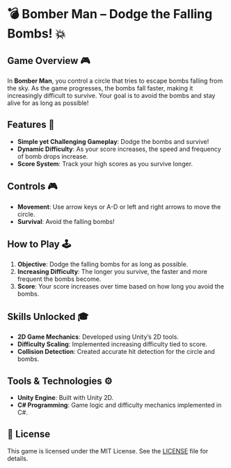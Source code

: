# 💣 Bomber Man – Dodge the Falling Bombs! 💥

## Game Overview 🎮
In **Bomber Man**, you control a circle that tries to escape bombs falling from the sky. As the game progresses, the bombs fall faster, making it increasingly difficult to survive. Your goal is to avoid the bombs and stay alive for as long as possible!

## Features 🚀
- **Simple yet Challenging Gameplay**: Dodge the bombs and survive!
- **Dynamic Difficulty**: As your score increases, the speed and frequency of bomb drops increase.
- **Score System**: Track your high scores as you survive longer.

## Controls 🎮
- **Movement**: Use arrow keys or A-D or left and right arrows to move the circle.
- **Survival**: Avoid the falling bombs!

## How to Play 🕹️
1. **Objective**: Dodge the falling bombs for as long as possible.
2. **Increasing Difficulty**: The longer you survive, the faster and more frequent the bombs become.
3. **Score**: Your score increases over time based on how long you avoid the bombs.

## Skills Unlocked 🎓
- **2D Game Mechanics**: Developed using Unity’s 2D tools.
- **Difficulty Scaling**: Implemented increasing difficulty tied to score.
- **Collision Detection**: Created accurate hit detection for the circle and bombs.

## Tools & Technologies ⚙️
- **Unity Engine**: Built with Unity 2D.
- **C# Programming**: Game logic and difficulty mechanics implemented in C#.


## 📄 License

This game is licensed under the MIT License. See the [LICENSE](https://github.com/YoustinaMitsho/Unity-Projects/blob/main/LICENSE.md) file for details.
